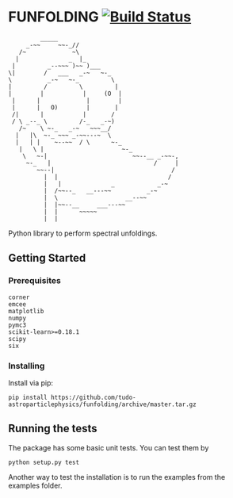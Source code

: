# FUNFOLDING [![Build Status](https://travis-ci.com/tudo-astroparticlephysics/funfolding.svg?branch=master)](https://travis-ci.com/tudo-astroparticlephysics/funfolding)

```
         _____
     _-~~     ~~-_//
   /~             ~\
  |              _  |_
 |         _--~~~ )~~ )___
\|        /   ___   _-~   ~-_
\          _-~   ~-_         \
|         /         \         |
|        |           |     (O  |
 |      |             |        |
 |      |   O)        |       |
 /|      |           |       /
 / \ _--_ \         /-_   _-~)
   /~    \ ~-_   _-~   ~~~__/
  |   |\  ~-_ ~~~ _-~~---~  \
  |   | |    ~--~~  / \      ~-_
   |   \ |                      ~-_
    \   ~-|                        ~~--__ _-~~-,
     ~-_   |                             /     |
        ~~--|                                 /
          |  |                               /
          |   |              _            _-~
          |  /~~--_   __---~~          _-~
          |  \                   __--~~
          |  |~~--__     ___---~~
          |  |      ~~~~~
          |  |

```

Python library to perform spectral unfoldings.

## Getting Started



### Prerequisites


```
corner
emcee
matplotlib
numpy
pymc3
scikit-learn>=0.18.1
scipy
six
```

### Installing

Install via pip:

```
pip install https://github.com/tudo-astroparticlephysics/funfolding/archive/master.tar.gz
```

## Running the tests

The package has some basic unit tests. You can test them by

```
python setup.py test

```

Another way to test the installation is to run the examples from the examples folder.
